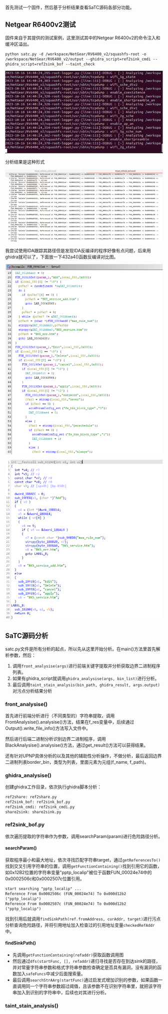 首先测试一个固件，然后基于分析结果查看SaTC源码各部分功能。

## Netgear R6400v2测试
固件来自于其提供的测试案例，这里测试其中的Netgear R6400v2的命令注入和缓冲区溢出。
```
python satc.py -d /workspace/NetGear/RV6400_v2/squashfs-root -o /workspace/NetGear/RV6400_v2/output --ghidra_script=ref2sink_cmdi --ghidra_script=ref2sink_bof --taint_check
```

![](images/Pasted%20image%2020231016224033.png)

分析结果是这种形式

![](images/Pasted%20image%2020231017085006.png)

我尝试使用IDA跟踪其路径但是发现IDA反编译的程序好像有点问题，后来用ghidra就可以了，下面放一下432a4()函数反编译对比图。

![](images/Pasted%20image%2020231017085221.png)

![](images/Pasted%20image%2020231017085241.png)

## SaTC源码分析
satc.py文件是所有分析的起点，所以先从这里开始分析。在main()方法里首先解析参数，然后：
1. 调用`front_analysise(args)`进行前端关键字提取并分析获取边界二进制程序列表。
2. 如果有ghidra_script就调用`ghidra_analysise(args, bin_list)`进行分析。
3. 最后调用`taint_stain_analysis(bin_path, ghidra_result, args.output)`对污点分析结果分析

### front_analysise()
首先进行前端分析进行（不同类型的）字符串提取，调用FrontAnalysise().analysise()方法，结果在f_res变量中，后续通过Output().write_file_info()方法写入文件中。

然后进行后端二进制分析识别边界二进制程序，调用BlackAnalysise().analysise()方法，通过get_result()方法可以获得结果。

还有针对UPNP具体分析的以及其他的辅助性分析操作，不做分析，最后返回边界二进制列表border_bin，类型为列表，里面元素为元组(f_name, f_path)。

### ghidra_analysise()
创建ghidra工作目录，依次执行ghidra脚本分析：

```
ref2share: ref2share.py
ref2sink_bof: ref2sink_bof.py
ref2sink_cmdi: ref2sink_cmdi.py
share2sink: share2sink.py
```

### ref2sink_bof.py
依次遍历提取的字符串作为参数，调用searchParam(param)进行危险路径分析。

#### searchParam()
获取程序最小和最大地址，依次寻找匹配字符串target，通过`getReferencesTo()`找到交叉引用字符串的位置，调用`getFunctionContaining()`找到引用它的函数，如0x12B2位置的字符串变量"pptp_localip"被位于函数FUN_00024e74中的0x0002506c和0x0002507c位置引用。

```
start searching "pptp_localip" ...
Reference From 0x0002506c (FUN_00024e74) To 0x000d12b2 ("pptp_localip")
Reference From 0x0002507c (FUN_00024e74) To 0x000d12b2 ("pptp_localip")
```

找到引用后就调用`findSinkPath(ref.fromAddress, curAddr, target)`进行污点分析查询危险路径，并将引用地址加入检查过的引用地址变量`checkedRefAddr`中。

#### findSinkPath()
- 先调用`getFunctionContaining(refaddr)`获取函数调用图
- 然后通过`dfs(startFunc, [], refaddr)`递归寻找是否存在到达sink的路径，并对常量字符串参数和格式字符串参数检查确定是否具有漏洞，没有漏洞的函数加入`safeFuncs`中减少后面搜索量。
- 最后调用`searchStrAArg(startFunc)`通过启发式增加识别的参数，如果函数一直调用同一个字符串参数超过阈值，且该参数不在识别字符串里，就把该字符串加入到识别的字符串中，后续也对其进行分析。

### taint_stain_analysis()
